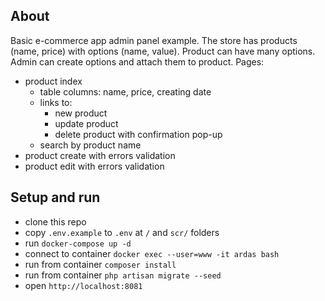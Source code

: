 ## About

Basic e-commerce app admin panel example.
The store has products (name, price) with options (name, value).
Product can have many options. Admin can create options and attach them to product.
Pages:
- product index
    - table columns: name, price, creating date
    - links to:
        - new product
        - update product
        - delete product with confirmation pop-up
    - search by product name
- product create with errors validation
- product edit with errors validation

## Setup and run
- clone this repo
- copy `.env.example` to `.env` at `/` and `scr/` folders
- run `docker-compose up -d`
- connect to container `docker exec --user=www -it ardas bash`
- run from container `composer install`
- run from container `php artisan migrate --seed`
- open `http://localhost:8081`
